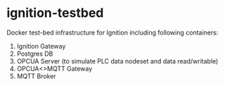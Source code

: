 # ignition-testbed

Docker test-bed infrastructure for Ignition including following containers:

1. Ignition Gateway
2. Postgres DB
3. OPCUA Server (to simulate PLC data nodeset and data read/writable)
4. OPCUA<>MQTT Gateway
5. MQTT Broker
